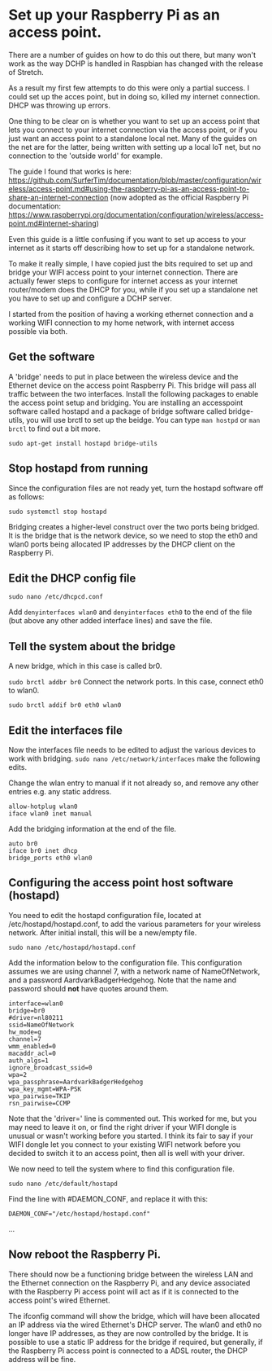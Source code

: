 # Set up your Raspberry Pi as an access point.
There are a number of guides on how to do this out there, but many won't work as the way DCHP is handled in Raspbian has changed with the release of Stretch.

As a result my first few attempts to do this were only a partial success. I could set up the acces point, but in doing so, killed my internet connection. DHCP was throwing up errors. 

One thing to be clear on is whether you want to set up an access point that lets you connect to your internet connection via the access point, or if you just want an access point to a standalone local net. Many of the guides on the net are for the latter, being written with setting up a local IoT net, but no connection to the 'outside world' for example.

The guide I found that works is here: https://github.com/SurferTim/documentation/blob/master/configuration/wireless/access-point.md#using-the-raspberry-pi-as-an-access-point-to-share-an-internet-connection (now adopted as the official Raspberry Pi documentation: https://www.raspberrypi.org/documentation/configuration/wireless/access-point.md#internet-sharing)

Even this guide is a little confusing if you want to set up access to your internet as it starts off describing how to set up for a standalone network.

To make it really simple, I have copied just the bits required to set up and bridge your WIFI access point to your internet connection. There are actually fewer steps to configure for internet access as your internet router/modem does the DHCP for you, while if you set up a standalone net you have to set up and configure a DCHP server.

I started from the position of having a working ethernet connection and a working WIFI connection to my home network, with internet access possible via both.


## Get the software
A 'bridge' needs to put in place between the wireless device and the Ethernet device on the access point Raspberry Pi. This bridge will pass all traffic between the two interfaces. Install the following packages to enable the access point setup and bridging. You are installing an accesspoint software called hostapd and a package of bridge software called bridge-utils, you will use brctl to set up the beidge. You can type 
```man hostpd```
or 
```man brctl```
to find out a bit more.

```
sudo apt-get install hostapd bridge-utils
```

## Stop hostapd from running
Since the configuration files are not ready yet, turn the hostapd software off as follows:

```
sudo systemctl stop hostapd
```
Bridging creates a higher-level construct over the two ports being bridged. It is the bridge that is the network device, so we need to stop the eth0 and wlan0 ports being allocated IP addresses by the DHCP client on the Raspberry Pi.

## Edit the DHCP config file
```
sudo nano /etc/dhcpcd.conf
```
Add 
```denyinterfaces wlan0``` 
and 
```denyinterfaces eth0```
to the end of the file (but above any other added interface lines) and save the file.

## Tell the system about the bridge
A new bridge, which in this case is called br0.

```sudo brctl addbr br0```
Connect the network ports. In this case, connect eth0 to wlan0.

```sudo brctl addif br0 eth0 wlan0```

## Edit the interfaces file
Now the interfaces file needs to be edited to adjust the various devices to work with bridging. 
```sudo nano /etc/network/interfaces``` 
make the following edits.

Change the wlan entry to manual if it not already so, and remove any other entries e.g. any static address.
```
allow-hotplug wlan0
iface wlan0 inet manual
```
Add the bridging information at the end of the file.

```
auto br0
iface br0 inet dhcp
bridge_ports eth0 wlan0
```

## Configuring the access point host software (hostapd)

You need to edit the hostapd configuration file, located at /etc/hostapd/hostapd.conf, to add the various parameters for your wireless network. After initial install, this will be a new/empty file.

```
sudo nano /etc/hostapd/hostapd.conf
```

Add the information below to the configuration file. This configuration assumes we are using channel 7, with a network name of NameOfNetwork, and a password AardvarkBadgerHedgehog. Note that the name and password should **not** have quotes around them. 

```
interface=wlan0
bridge=br0
#driver=nl80211
ssid=NameOfNetwork
hw_mode=g
channel=7
wmm_enabled=0
macaddr_acl=0
auth_algs=1
ignore_broadcast_ssid=0
wpa=2
wpa_passphrase=AardvarkBadgerHedgehog
wpa_key_mgmt=WPA-PSK
wpa_pairwise=TKIP
rsn_pairwise=CCMP
```
Note that the 'driver=' line is commented out. This worked for me, but you may need to leave it on, or find the right driver if your WIFI dongle is unusual or wasn't working before you started. I think its fair to say if your WIFI dongle let you connect to your existing WIFI network before you decided to switch it to an access point, then all is well with your driver.

We now need to tell the system where to find this configuration file.

```
sudo nano /etc/default/hostapd
```

Find the line with #DAEMON_CONF, and replace it with this:

```
DAEMON_CONF="/etc/hostapd/hostapd.conf"
```



...
## Now reboot the Raspberry Pi.

There should now be a functioning bridge between the wireless LAN and the Ethernet connection on the Raspberry Pi, and any device associated with the Raspberry Pi access point will act as if it is connected to the access point's wired Ethernet.

The ifconfig command will show the bridge, which will have been allocated an IP address via the wired Ethernet's DHCP server. The wlan0 and eth0 no longer have IP addresses, as they are now controlled by the bridge. It is possible to use a static IP address for the bridge if required, but generally, if the Raspberry Pi access point is connected to a ADSL router, the DHCP address will be fine.
